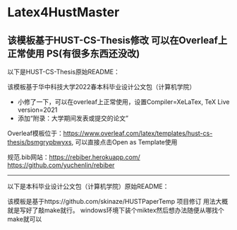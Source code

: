 # Latex4HustMaster
该模板基于HUST-CS-Thesis修改
可以在Overleaf上正常使用
PS(有很多东西还没改)
---

以下是HUST-CS-Thesis原始README：

该模板基于华中科技大学2022春本科毕业设计公文包（计算机学院）
- 小修了一下，可以在overleaf上正常使用，设置Compiler=XeLaTex, TeX Live version=2021
- 添加“附录：大学期间发表或提交的论文”

Overleaf模板位于：https://www.overleaf.com/latex/templates/hust-cs-thesis/bsmgrypbwyxs,  可以直接点击Open as Template使用

规范.bib网站：https://rebiber.herokuapp.com/    https://github.com/yuchenlin/rebiber


---

以下是本科毕业设计公文包（计算机学院）原始README：

该模板是基于https://github.com/skinaze/HUSTPaperTemp  项目修订
用法大概就是写好了敲make就行。
windows环境下装个miktex然后想办法随便从哪找个make就可以
